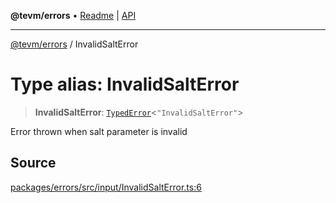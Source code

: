 **@tevm/errors** • [Readme](../README.md) \| [API](../globals.md)

***

[@tevm/errors](../README.md) / InvalidSaltError

# Type alias: InvalidSaltError

> **InvalidSaltError**: [`TypedError`](TypedError.md)\<`"InvalidSaltError"`\>

Error thrown when salt parameter is invalid

## Source

[packages/errors/src/input/InvalidSaltError.ts:6](https://github.com/evmts/tevm-monorepo/blob/main/packages/errors/src/input/InvalidSaltError.ts#L6)
